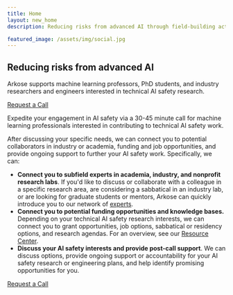 ```yaml
---
title: Home
layout: new_home
description: Reducing risks from advanced AI through field-building activities

featured_image: /assets/img/social.jpg
---
```


<section id="banner" class="major">
  <div class="arkose-banner" style="background-image: url('{{ '/assets/images/arkose-banner.jpg' | relative_url }}')"></div>
  <div class="row xs-padding-1 banner-inner">
    <div class="8u -2u -0u(small) 11u(small)">
      <h1 class="display-1">Reducing risks from advanced AI</h1>
      <p class="subheading">Arkose supports machine learning professors, PhD students, and industry researchers and engineers interested in technical AI safety research.</p>
    </div>
    <div class="8u -2u -0u(small) 11u(small) banner-button-container">
      <a href="{{site.applyurl}}" class="banner-button">
        Request a Call
      </a>
    </div>
  </div>
</section>

<div class="section">
  <div class="inner">
      <p> Expedite your engagement in AI safety via a 30-45 minute call for machine learning professionals interested in contributing to technical AI safety work.</p>
      <p>After discussing your specific needs, we can connect you to potential collaborators in industry or academia, funding and job opportunities, and provide ongoing support to further your AI safety work. Specifically, we can: </p>
      <ul>
        <li><b>Connect you to subfield experts in academia, industry, and nonprofit research labs</b>. If you'd like to discuss or collaborate with a colleague in a specific research area, are considering a sabbatical in an industry lab, or are looking for graduate students or mentors, Arkose can quickly introduce you to our network of <a href="about#experts">experts</a>.</li>
        <li><b>Connect you to potential funding opportunities and knowledge bases.</b> Depending on your technical AI safety research interests, we can connect you to grant opportunities, job options, sabbatical or residency options, and research agendas. For an overview, see our <a href="resources">Resource Center</a>.</li>
        <li><b>Discuss your AI safety interests and provide post-call support</b>. We can discuss options, provide ongoing support or accountability for your AI safety research or engineering plans, and help identify promising opportunities for you.</li>  
      </ul>
      <a href="{{site.applyurl}}" class="button special fit">Request a Call</a> 
      <!-- this should be like a banner-button except also isn't working -->
  </div>
</div>



<!-- <div class="section bg-gray">
  <div class="inner">
      <div class="row align-items-center">
</div>
  </div>
</div>

<div class="section">
  <div class="inner">
    <h3>About the Team</h3>
  </div>
</div> -->



